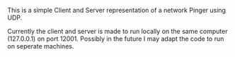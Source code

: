 This is a simple Client and Server representation of a network Pinger using UDP.

Currently the client and server is made to run locally on the same computer (127.0.0.1) on port 12001. 
Possibly in the future I may adapt the code to run on seperate machines.
